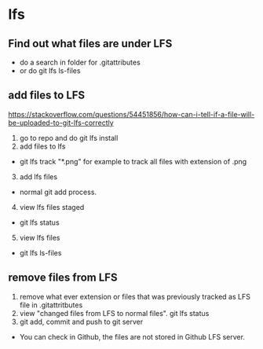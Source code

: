 # lfs

## Find out what files are under LFS
- do a search in folder for .gitattributes
- or do git lfs ls-files


## add files to LFS
https://stackoverflow.com/questions/54451856/how-can-i-tell-if-a-file-will-be-uploaded-to-git-lfs-correctly
1. go to repo and do git lfs install
2. add files to lfs
- git lfs track "*.png" for example to track all files with extension of .png
3. add lfs files
- normal git add process. 
4. view lfs files staged
- git lfs status
5. view lfs files
- git lfs ls-files

## remove files from LFS
1. remove what ever extension or files that was previously tracked as LFS file in .gitattritbutes
2. view "changed files from LFS to normal files". git lfs status
3. git add, commit and push to git server
- You can check in Github, the files are not stored in Github LFS server. 
